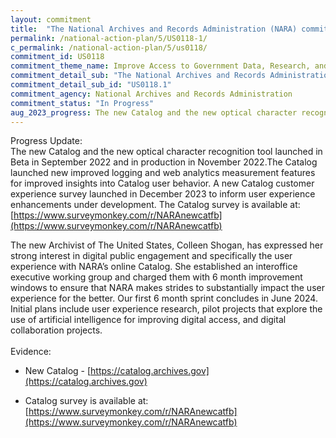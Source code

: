 ```yaml
---
layout: commitment
title:  "The National Archives and Records Administration (NARA) commits to improving the Catalog over the next two years by launching a new site with improved search experience and a new optical character recognition tool and by enhancing the Catalog with expanded user contribution types. "
permalink: /national-action-plan/5/US0118-1/
c_permalink: /national-action-plan/5/us0118/
commitment_id: US0118
commitment_theme_name: Improve Access to Government Data, Research, and Information
commitment_detail_sub: "The National Archives and Records Administration (NARA) commits to improving the Catalog over the next two years by launching a new site with improved search experience and a new optical character recognition tool and by enhancing the Catalog with expanded user contribution types. "
commitment_detail_sub_id: "US0118.1"
commitment_agency: National Archives and Records Administration
commitment_status: "In Progress"
aug_2023_progress: The new Catalog and the new optical character recognition tool launched in Beta in September 2022 and in production in November 2022. Additional user experience enhancements are under development.
---
```


Progress Update:<br>
The new Catalog and the new optical character recognition tool launched in Beta in September 2022 and in production in November 2022.The Catalog launched new improved logging and web analytics measurement features for improved insights into Catalog user behavior. A new Catalog customer experience survey launched in December 2023 to inform user experience enhancements under development. The Catalog survey is available at: [https://www.surveymonkey.com/r/NARAnewcatfb](https://www.surveymonkey.com/r/NARAnewcatfb)

The new Archivist of The United States, Colleen Shogan, has expressed her strong interest in digital public engagement and specifically the user experience with NARA’s online Catalog. She established an interoffice executive working group and charged them with 6 month improvement windows to ensure that NARA makes strides to substantially impact the user experience for the better. Our first 6 month sprint concludes in June 2024. Initial plans include user experience research, pilot projects that explore the use of artificial intelligence for improving digital access, and digital collaboration projects.
<br>
<br>
Evidence:<br>
* New Catalog - [https://catalog.archives.gov](https://catalog.archives.gov)

* Catalog survey is available at: [https://www.surveymonkey.com/r/NARAnewcatfb](https://www.surveymonkey.com/r/NARAnewcatfb)